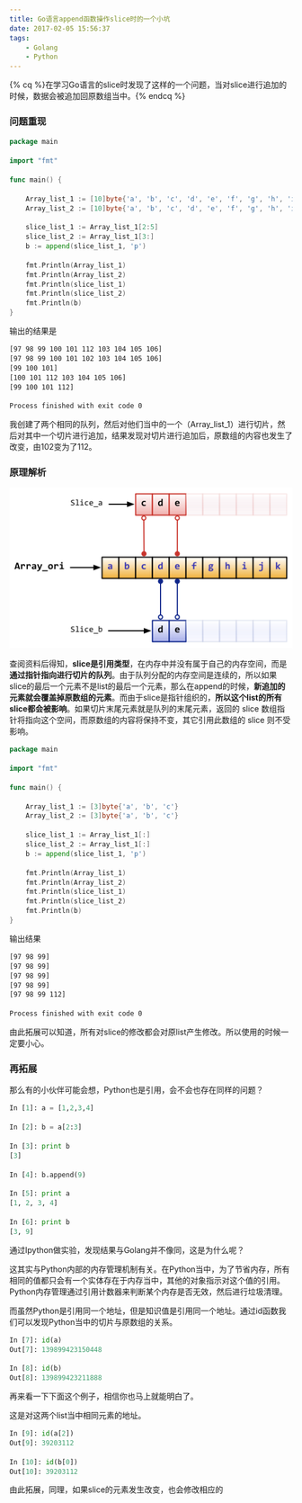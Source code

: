 ```yaml
---
title: Go语言append函数操作slice时的一个小坑
date: 2017-02-05 15:56:37
tags: 
    - Golang
    - Python
---
```

{% cq %}在学习Go语言的slice时发现了这样的一个问题，当对slice进行追加的时候，数据会被追加回原数组当中。{% endcq %}

<!-- more -->

### 问题重现

```go
package main

import "fmt"

func main() {

	Array_list_1 := [10]byte{'a', 'b', 'c', 'd', 'e', 'f', 'g', 'h', 'i', 'j'}
	Array_list_2 := [10]byte{'a', 'b', 'c', 'd', 'e', 'f', 'g', 'h', 'i', 'j'}

	slice_list_1 := Array_list_1[2:5]
	slice_list_2 := Array_list_1[3:]
	b := append(slice_list_1, 'p')

	fmt.Println(Array_list_1)
	fmt.Println(Array_list_2)
	fmt.Println(slice_list_1)
	fmt.Println(slice_list_2)
	fmt.Println(b)
}

```

输出的结果是

```reStructuredText
[97 98 99 100 101 112 103 104 105 106]
[97 98 99 100 101 102 103 104 105 106]
[99 100 101]
[100 101 112 103 104 105 106]
[99 100 101 112]

Process finished with exit code 0
```

我创建了两个相同的队列，然后对他们当中的一个（Array_list_1）进行切片，然后对其中一个切片进行追加，结果发现对切片进行追加后，原数组的内容也发生了改变，由102变为了112。

### 原理解析

![](/images/post/2017205/slice.png)

查阅资料后得知，**slice是引用类型**，在内存中并没有属于自己的内存空间，而是**通过指针指向进行切片的队列**。由于队列分配的内存空间是连续的，所以如果slice的最后一个元素不是list的最后一个元素，那么在append的时候，**新追加的元素就会覆盖掉原数组的元素**。而由于slice是指针组织的，**所以这个list的所有slice都会被影响**。如果切片末尾元素就是队列的末尾元素，返回的 slice 数组指针将指向这个空间，而原数组的内容将保持不变，其它引用此数组的 slice 则不受影响。

```go
package main

import "fmt"

func main() {

	Array_list_1 := [3]byte{'a', 'b', 'c'}
	Array_list_2 := [3]byte{'a', 'b', 'c'}

	slice_list_1 := Array_list_1[:]
	slice_list_2 := Array_list_1[:]
	b := append(slice_list_1, 'p')

	fmt.Println(Array_list_1)
	fmt.Println(Array_list_2)
	fmt.Println(slice_list_1)
	fmt.Println(slice_list_2)
	fmt.Println(b)
}

```

输出结果

```reStructuredText
[97 98 99]
[97 98 99]
[97 98 99]
[97 98 99]
[97 98 99 112]

Process finished with exit code 0

```

由此拓展可以知道，所有对slice的修改都会对原list产生修改。所以使用的时候一定要小心。



### 再拓展

那么有的小伙伴可能会想，Python也是引用，会不会也存在同样的问题？

```python
In [1]: a = [1,2,3,4]

In [2]: b = a[2:3]

In [3]: print b
[3]

In [4]: b.append(9)

In [5]: print a
[1, 2, 3, 4]

In [6]: print b
[3, 9]
```

通过Ipython做实验，发现结果与Golang并不像同，这是为什么呢？

这其实与Python内部的内存管理机制有关。在Python当中，为了节省内存，所有相同的值都只会有一个实体存在于内存当中，其他的对象指示对这个值的引用。Python内存管理通过引用计数器来判断某个内存是否无效，然后进行垃圾清理。

而虽然Python是引用同一个地址，但是知识值是引用同一个地址。通过id函数我们可以发现Python当中的切片与原数组的关系。

```python
In [7]: id(a)
Out[7]: 139899423150448

In [8]: id(b)
Out[8]: 139899423211888

```

再来看一下下面这个例子，相信你也马上就能明白了。

这是对这两个list当中相同元素的地址。

```python
In [9]: id(a[2])
Out[9]: 39203112

In [10]: id(b[0])
Out[10]: 39203112
```

由此拓展，同理，如果slice的元素发生改变，也会修改相应的